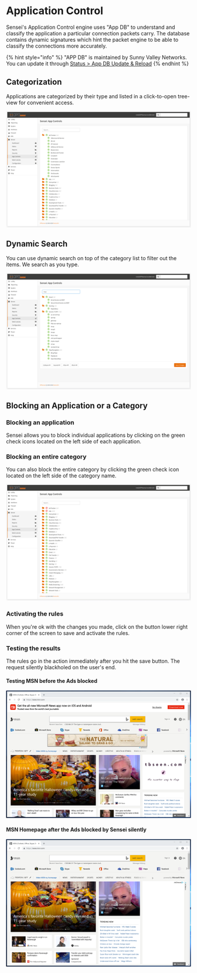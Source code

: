 # Application Control

Sensei's Application Control engine uses "App DB" to understand and classify the application a particular connection packets carry. The database contains dynamic signatures which hint the packet engine to be able to classify the connections more accurately.  

{% hint style="info" %}
"APP DB" is maintained by Sunny Valley Networks. You can update it through [Status &gt; App DB Update & Reload](status.md#app-db-update-and-reload)
{% endhint %}

## Categorization

Applications are categorized by their type and listed in a click-to-open tree-view for convenient access.

![App Control settings](../.gitbook/assets/sensei-m5-app-controls-1.png)

## Dynamic Search

You can use dynamic search on top of the category list to filter out the items. We search as you type.

![Dynamic search helps you to filter](../.gitbook/assets/sensei-m5-app-controls-1-search.png)

## Blocking an Application or a Category

### Blocking an application 

Sensei allows you to block individual applications by clicking on the green check icons located on the left side of each application.

### Blocking an entire category

You can also block the entire category by clicking the green check icon located on the left side of the category name.

![](../.gitbook/assets/sensei-m5-app-controls-2.png)

### Activating the rules

When you're ok with the changes you made, click on the button lower right corner of the screen to save and activate the rules.

### Testing the results

The rules go in the action immediately after you hit the save button. The request silently blackholed on the user's end.

#### Testing MSN before the Ads blocked

![MSN homepage with ads](../.gitbook/assets/sensei-m5-app-controls-3-msn-before.png)

#### MSN Homepage after the Ads blocked by Sensei silently

![MSN homepage without ads](../.gitbook/assets/sensei-m5-app-controls-3-msn-after.png)



